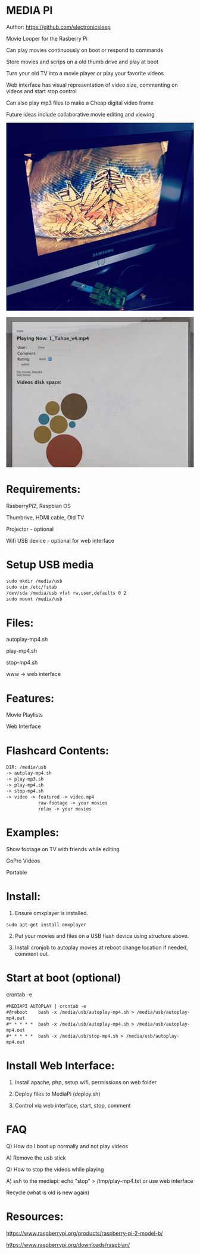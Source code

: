 MEDIA PI
========

Author: https://github.com/electronicsleep

Movie Looper for the Rasberry Pi

Can play movies continuously on boot or respond to commands

Store movies and scrips on a old thumb drive and play at boot

Turn your old TV into a movie player or play your favorite videos

Web interface has visual representation of video size, commenting on videos and start stop control

Can also play mp3 files to make a Cheap digital video frame

Future ideas include collaborative movie editing and viewing

![Alt text](screenshot.jpg?raw=true "ScreenShot")

![Alt text](screenshot-web.jpg?raw=true "ScreenShot Web Interface")

# Requirements:

RasberryPi2, Raspbian OS

Thumbrive, HDMI cable, Old TV

Projector - optional

Wifi USB device - optional for web interface



# Setup USB media

```
sudo mkdir /media/usb
sudo vim /etc/fstab
/dev/sda /media/usb vfat rw,user,defaults 0 2
sudo mount /media/usb
```

# Files:

autoplay-mp4.sh

play-mp4.sh

stop-mp4.sh

www -> web interface

# Features:

Movie Playlists

Web Interface

# Flashcard Contents:

```
DIR: /media/usb
-> autplay-mp4.sh
-> play-mp3.sh
-> play-mp4.sh
-> stop-mp4.sh
-> video -> featured -> video.mp4
            raw-footage -> your movies
            relax -> your movies
```

# Examples:

Show footage on TV with friends while editing

GoPro Videos

Portable

# Install:

1. Ensure omxplayer is installed.

```
sudo apt-get install omxplayer
```

2. Put your movies and files on a USB flash device using structure above.

3. Install cronjob to autoplay movies at reboot change location if needed, comment out.

# Start at boot (optional)

crontab -e

```
#MEDIAPI AUTOPLAY | crontab -e
#@reboot    bash -x /media/usb/autoplay-mp4.sh > /media/usb/autoplay-mp4.out 
#* * * * *  bash -x /media/usb/autoplay-mp4.sh > /media/usb/autoplay-mp4.out 
#* * * * *  bash -x /media/usb/stop-mp4.sh > /media/usb/autoplay-mp4.out 
```

# Install Web Interface:

1. Install apache, php, setup wifi, permissions on web folder

2. Deploy files to MediaPi (deploy.sh)

3. Control via web interface, start, stop, comment

# FAQ

Q) How do I boot up normally and not play videos

A) Remove the usb stick

Q) How to stop the videos while playing

A) ssh to the mediapi: echo "stop" > /tmp/play-mp4.txt or use web interface

Recycle (what is old is new again)

# Resources:

https://www.raspberrypi.org/products/raspberry-pi-2-model-b/

https://www.raspberrypi.org/downloads/raspbian/
